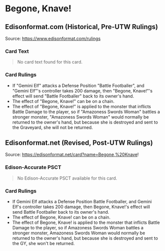 # Begone, Knave!

## Edisonformat.com (Historical, Pre-UTW Rulings)

Source: https://www.edisonformat.com/rulings

### Card Text

> No card text found for this card.

### Card Rulings

*   If "Gemini Elf" attacks a Defense Position "Battle Footballer", and "Gemini Elf"'s controller takes 200 damage, then "Begone, Knave!"'s effect will send "Battle Footballer" back to its owner's hand.
*   The effect of "Begone, Knave!" can be on a chain.
*   The effect of "Begone, Knave!" is applied to the monster that inflicts Battle Damage to the player, so if "Amazoness Swords Woman" battles a stronger monster, "Amazoness Swords Woman" would normally be returned to the owner's hand, but because she is destroyed and sent to the Graveyard, she will not be returned.

## Edisonformat.net (Revised, Post-UTW Rulings)

Source: https://edisonformat.net/card?name=Begone,%20Knave!

### Edison-Accurate PSCT

> No Edison-Accurate PSCT available for this card.

### Card Rulings

*   If Gemini Elf attacks a Defense Position Battle Footballer, and Gemini Elf's controller takes 200 damage, then Begone, Knave!'s effect will send Battle Footballer back to its owner's hand.
*   The effect of Begone, Knave! can be on a chain.
*   The effect of Begone, Knave! is applied to the monster that inflicts Battle Damage to the player, so if Amazoness Swords Woman battles a stronger monster, Amazoness Swords Woman would normally be returned to the owner's hand, but because she is destroyed and sent to the GY, she won't be returned.
            